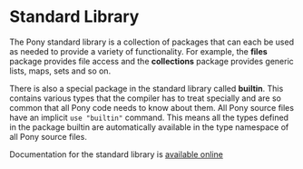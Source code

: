 # Standard Library

The Pony standard library is a collection of packages that can each be used as needed to provide a variety of functionality. For example, the __files__ package provides file access and the __collections__ package provides generic lists, maps, sets and so on.

There is also a special package in the standard library called __builtin__. This contains various types that the compiler has to treat specially and are so common that all Pony code needs to know about them. All Pony source files have an implicit `use "builtin"` command. This means all the types defined in the package builtin are automatically available in the type namespace of all Pony source files.

Documentation for the standard library is [available online](https://stdlib.ponylang.io/)
